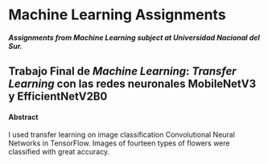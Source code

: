 # Machine Learning Assignments

##### Assignments from Machine Learning subject at Universidad Nacional del Sur.

## Trabajo Final de *Machine Learning*: *Transfer Learning* con las redes neuronales MobileNetV3 y EfficientNetV2B0

#### Abstract
I used transfer learning on image classification Convolutional
Neural Networks in TensorFlow. Images of fourteen types of
flowers were classified with great accuracy.
